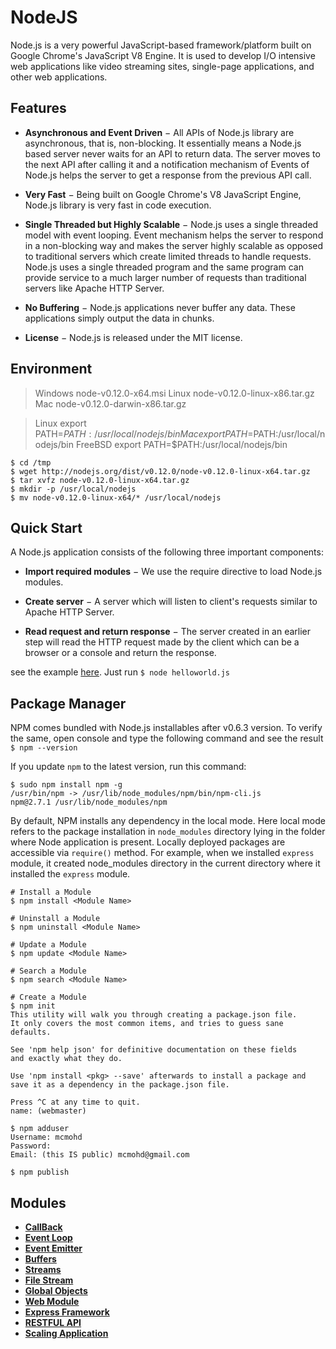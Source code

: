 # NodeJS
Node.js is a very powerful JavaScript-based framework/platform built on Google Chrome's JavaScript V8 Engine. It is used to develop I/O intensive web applications like video streaming sites, single-page applications, and other web applications.

## Features
* **Asynchronous and Event Driven** − All APIs of Node.js library are asynchronous, that is, non-blocking. It essentially means a Node.js based server never waits for an API to return data. The server moves to the next API after calling it and a notification mechanism of Events of Node.js helps the server to get a response from the previous API call.

* **Very Fast** − Being built on Google Chrome's V8 JavaScript Engine, Node.js library is very fast in code execution.

* **Single Threaded but Highly Scalable** − Node.js uses a single threaded model with event looping. Event mechanism helps the server to respond in a non-blocking way and makes the server highly scalable as opposed to traditional servers which create limited threads to handle requests. Node.js uses a single threaded program and the same program can provide service to a much larger number of requests than traditional servers like Apache HTTP Server.

* **No Buffering** − Node.js applications never buffer any data. These applications simply output the data in chunks.

* **License** − Node.js is released under the MIT license.

## Environment

> Windows	node-v0.12.0-x64.msi
> Linux		node-v0.12.0-linux-x86.tar.gz
> Mac		node-v0.12.0-darwin-x86.tar.gz

> Linux		export PATH=$PATH:/usr/local/nodejs/bin
> Mac		export PATH=$PATH:/usr/local/nodejs/bin
> FreeBSD	export PATH=$PATH:/usr/local/nodejs/bin

```
$ cd /tmp
$ wget http://nodejs.org/dist/v0.12.0/node-v0.12.0-linux-x64.tar.gz
$ tar xvfz node-v0.12.0-linux-x64.tar.gz
$ mkdir -p /usr/local/nodejs
$ mv node-v0.12.0-linux-x64/* /usr/local/nodejs
```

## Quick Start

A Node.js application consists of the following three important components:

* **Import required modules** − We use the require directive to load Node.js modules.

* **Create server** − A server which will listen to client's requests similar to Apache HTTP Server.

* **Read request and return response** − The server created in an earlier step will read the HTTP request made by the client which can be a browser or a console and return the response.

see the example [here](helloworld.js). Just run `$ node helloworld.js`

## Package Manager

NPM comes bundled with Node.js installables after v0.6.3 version. To verify the same, open console and type the following command and see the result `$ npm --version`

If you update `npm` to the latest version, run this command:

```
$ sudo npm install npm -g
/usr/bin/npm -> /usr/lib/node_modules/npm/bin/npm-cli.js
npm@2.7.1 /usr/lib/node_modules/npm
```

By default, NPM installs any dependency in the local mode. Here local mode refers to the package installation in `node_modules` directory lying in the folder where Node application is present. Locally deployed packages are accessible via `require()` method. For example, when we installed `express` module, it created node_modules directory in the current directory where it installed the `express` module.

```
# Install a Module
$ npm install <Module Name>

# Uninstall a Module
$ npm uninstall <Module Name>

# Update a Module
$ npm update <Module Name>

# Search a Module
$ npm search <Module Name>

# Create a Module
$ npm init
This utility will walk you through creating a package.json file.
It only covers the most common items, and tries to guess sane defaults.

See 'npm help json' for definitive documentation on these fields
and exactly what they do.

Use 'npm install <pkg> --save' afterwards to install a package and
save it as a dependency in the package.json file.

Press ^C at any time to quit.
name: (webmaster)

$ npm adduser
Username: mcmohd
Password:
Email: (this IS public) mcmohd@gmail.com

$ npm publish
```

## Modules

* **[CallBack](callback.md)**
* **[Event Loop](event-loop.md)**
* **[Event Emitter](event-emitter.md)**
* **[Buffers](buffers.md)**
* **[Streams](streams.md)**
* **[File Stream](filestream.md)**
* **[Global Objects](global-objects.md)**
* **[Web Module](web-module.md)**
* **[Express Framework](express-framework.md)**
* **[RESTFUL API](restfulAPI.md)**
* **[Scaling Application](scaling-application.md)**
